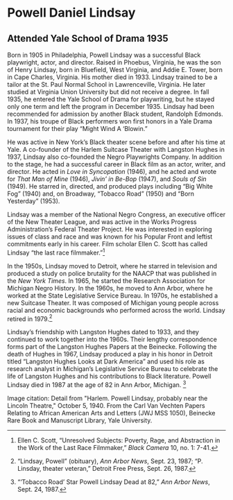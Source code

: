 # Powell Daniel Lindsay
## Attended Yale School of Drama 1935

Born in 1905 in Philadelphia, Powell Lindsay was a successful Black playwright, actor, and director. Raised in Phoebus, Virginia, he was the son of Henry Lindsay, born in Bluefield, West Virginia, and Addie E. Tower, born in Cape Charles, Virginia. His mother died in 1933. Lindsay trained to be a tailor at the St. Paul Normal School in Lawrenceville, Virginia. He later studied at Virginia Union University but did not receive a degree. In fall 1935, he entered the Yale School of Drama for playwriting, but he stayed only one term and left the program in December 1935. Lindsay had been recommended for admission by another Black student, Randolph Edmonds. In 1937, his troupe of Black performers won first honors in a Yale Drama tournament for their play “Might Wind A ‘Blowin.” 

He was active in New York’s Black theater scene before and after his time at Yale. A co-founder of the Harlem Suitcase Theater with Langston Hughes in 1937, Lindsay also co-founded the Negro Playwrights Company. In addition to the stage, he had a successful career in Black film as an actor, writer, and director. He acted in *Love in Syncopation* (1946), and he acted and wrote for *That Man of Mine* (1946), *Jivin’ in Be-Bop* (1947), and *Souls of Sin* (1949). He starred in, directed, and produced plays including “Big White Fog” (1940) and, on Broadway, “Tobacco Road” (1950) and “Born Yesterday” (1953). 

Lindsay was a member of the National Negro Congress, an executive officer of the New Theater League, and was active in the Works Progress Administration’s Federal Theater Project. He was interested in exploring issues of class and race and was known for his Popular Front and leftist commitments early in his career. Film scholar Ellen C. Scott has called Lindsay “the last race filmmaker.”[^1]

In the 1950s, Lindsay moved to Detroit, where he starred in television and produced a study on police brutality for the NAACP that was published in the *New York Times*. In 1965, he started the Research Association for Michigan Negro History. In the 1960s, he moved to Ann Arbor, where he worked at the State Legislative Service Bureau. In 1970s, he established a new Suitcase Theater. It was composed of Michigan young people across racial and economic backgrounds who performed across the world. Lindsay retired in 1979.[^2]

Lindsay’s friendship with Langston Hughes dated to 1933, and they continued to work together into the 1960s. Their lengthy correspondence forms part of the Langston Hughes Papers at the Beinecke. Following the death of Hughes in 1967, Lindsay produced a play in his honor in Detroit titled “Langston Hughes Looks at Dark America” and used his role as research analyst in Michigan’s Legislative Service Bureau to celebrate the life of Langston Hughes and his contributions to Black literature. Powell Lindsay died in 1987 at the age of 82 in Ann Arbor, Michigan. [^3]

[^1]: Ellen C. Scott, “Unresolved Subjects: Poverty, Rage, and Abstraction in the Work of the Last Race Filmmaker,” *Black Camera* 10, no. 1: 7-41.

[^2]: “Lindsay, Powell” (obituary), *Ann Arbor News*, Sept. 23, 1987; “P. Linsday, theater veteran,” Detroit Free Press, Sept. 26, 1987.

[^3]: “‘Tobacco Road’ Star Powell Lindsay Dead at 82,” *Ann Arbor News*, Sept. 24, 1987.

Image citation: Detail from "Harlem. Powell Lindsay, probably near the Lincoln Theatre," October 5, 1940. From the Carl Van Vechten Papers Relating to African American Arts and Letters (JWJ MSS 1050), Beinecke Rare Book and Manuscript Library, Yale University.

